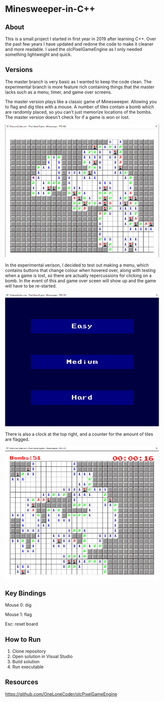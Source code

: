# Minesweeper-in-C++

About
----------------------------------------------------------------------
This is a small project I started in first year in 2019 after learning C++.  Over the past few years I have updated and redone the code to make it cleaner and more readable. I used the olcPixelGameEngine as I only needed something lightweight and quick.

Versions
----------------------------------------------------------------------
The master branch is very basic as I wanted to keep the code clean.  The experimental branch is more feature rich containing things that the master lacks such as a menu, timer, and game over screens.

The master version plays like a classic game of Minesweeper. Allowing you to flag and dig tiles with a mouse.  A number of tiles contain a bomb which are randomly placed, so you can't just 
memorize locations of the bombs.  The master version doesn't check for if a game is won or lost.  

![Image of game](Capture.PNG)

In the experimental verison, I decided to test out making a menu, which contains buttons that change colour when hovered over, along with testing when a game is lost, so there are actually
repercussions for clicking on a bomb. In the event of this and game over sceen will show up and the game will have to be re-started.

![Image of menu](menu.PNG)

There is also a clock at the top right, and a counter for the amount of tiles are flagged.

![Image of experimental game](game.PNG)

Key Bindings
----------------------------------------------------------------------
Mouse 0: dig

Mouse 1: flag

Esc: reset board

How to Run
----------------------------------------------------------------------
1. Clone repository
2. Open solution in Visual Studio
3. Build solution
4. Run executable

Resources
----------------------------------------------------------------------
https://github.com/OneLoneCoder/olcPixelGameEngine

